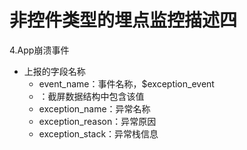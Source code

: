 # 非控件类型的埋点监控描述四

4.App崩溃事件

 * 上报的字段名称
    * event_name：事件名称，$exception_event
    * ：截屏数据结构中包含该值
    * exception_name：异常名称
    * exception_reason：异常原因
    * exception_stack：异常栈信息
